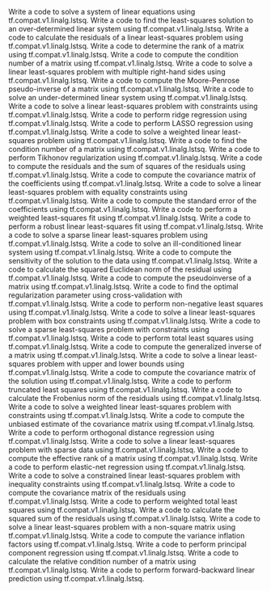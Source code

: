 Write a code to solve a system of linear equations using tf.compat.v1.linalg.lstsq.
Write a code to find the least-squares solution to an over-determined linear system using tf.compat.v1.linalg.lstsq.
Write a code to calculate the residuals of a linear least-squares problem using tf.compat.v1.linalg.lstsq.
Write a code to determine the rank of a matrix using tf.compat.v1.linalg.lstsq.
Write a code to compute the condition number of a matrix using tf.compat.v1.linalg.lstsq.
Write a code to solve a linear least-squares problem with multiple right-hand sides using tf.compat.v1.linalg.lstsq.
Write a code to compute the Moore-Penrose pseudo-inverse of a matrix using tf.compat.v1.linalg.lstsq.
Write a code to solve an under-determined linear system using tf.compat.v1.linalg.lstsq.
Write a code to solve a linear least-squares problem with constraints using tf.compat.v1.linalg.lstsq.
Write a code to perform ridge regression using tf.compat.v1.linalg.lstsq.
Write a code to perform LASSO regression using tf.compat.v1.linalg.lstsq.
Write a code to solve a weighted linear least-squares problem using tf.compat.v1.linalg.lstsq.
Write a code to find the condition number of a matrix using tf.compat.v1.linalg.lstsq.
Write a code to perform Tikhonov regularization using tf.compat.v1.linalg.lstsq.
Write a code to compute the residuals and the sum of squares of the residuals using tf.compat.v1.linalg.lstsq.
Write a code to compute the covariance matrix of the coefficients using tf.compat.v1.linalg.lstsq.
Write a code to solve a linear least-squares problem with equality constraints using tf.compat.v1.linalg.lstsq.
Write a code to compute the standard error of the coefficients using tf.compat.v1.linalg.lstsq.
Write a code to perform a weighted least-squares fit using tf.compat.v1.linalg.lstsq.
Write a code to perform a robust linear least-squares fit using tf.compat.v1.linalg.lstsq.
Write a code to solve a sparse linear least-squares problem using tf.compat.v1.linalg.lstsq.
Write a code to solve an ill-conditioned linear system using tf.compat.v1.linalg.lstsq.
Write a code to compute the sensitivity of the solution to the data using tf.compat.v1.linalg.lstsq.
Write a code to calculate the squared Euclidean norm of the residual using tf.compat.v1.linalg.lstsq.
Write a code to compute the pseudoinverse of a matrix using tf.compat.v1.linalg.lstsq.
Write a code to find the optimal regularization parameter using cross-validation with tf.compat.v1.linalg.lstsq.
Write a code to perform non-negative least squares using tf.compat.v1.linalg.lstsq.
Write a code to solve a linear least-squares problem with box constraints using tf.compat.v1.linalg.lstsq.
Write a code to solve a sparse least-squares problem with constraints using tf.compat.v1.linalg.lstsq.
Write a code to perform total least squares using tf.compat.v1.linalg.lstsq.
Write a code to compute the generalized inverse of a matrix using tf.compat.v1.linalg.lstsq.
Write a code to solve a linear least-squares problem with upper and lower bounds using tf.compat.v1.linalg.lstsq.
Write a code to compute the covariance matrix of the solution using tf.compat.v1.linalg.lstsq.
Write a code to perform truncated least squares using tf.compat.v1.linalg.lstsq.
Write a code to calculate the Frobenius norm of the residuals using tf.compat.v1.linalg.lstsq.
Write a code to solve a weighted linear least-squares problem with constraints using tf.compat.v1.linalg.lstsq.
Write a code to compute the unbiased estimate of the covariance matrix using tf.compat.v1.linalg.lstsq.
Write a code to perform orthogonal distance regression using tf.compat.v1.linalg.lstsq.
Write a code to solve a linear least-squares problem with sparse data using tf.compat.v1.linalg.lstsq.
Write a code to compute the effective rank of a matrix using tf.compat.v1.linalg.lstsq.
Write a code to perform elastic-net regression using tf.compat.v1.linalg.lstsq.
Write a code to solve a constrained linear least-squares problem with inequality constraints using tf.compat.v1.linalg.lstsq.
Write a code to compute the covariance matrix of the residuals using tf.compat.v1.linalg.lstsq.
Write a code to perform weighted total least squares using tf.compat.v1.linalg.lstsq.
Write a code to calculate the squared sum of the residuals using tf.compat.v1.linalg.lstsq.
Write a code to solve a linear least-squares problem with a non-square matrix using tf.compat.v1.linalg.lstsq.
Write a code to compute the variance inflation factors using tf.compat.v1.linalg.lstsq.
Write a code to perform principal component regression using tf.compat.v1.linalg.lstsq.
Write a code to calculate the relative condition number of a matrix using tf.compat.v1.linalg.lstsq.
Write a code to perform forward-backward linear prediction using tf.compat.v1.linalg.lstsq.